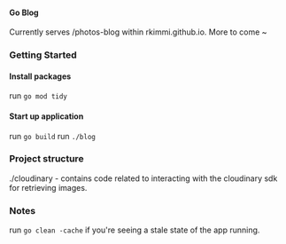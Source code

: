 #### Go Blog
Currently serves /photos-blog within rkimmi.github.io. More to come ~

### Getting Started

#### Install packages
run `go mod tidy`

#### Start up application
run `go build`
run `./blog`

### Project structure
./cloudinary - contains code related to interacting with the cloudinary sdk for retrieving images.

### Notes
run `go clean -cache` if you're seeing a stale state of the app running. 
